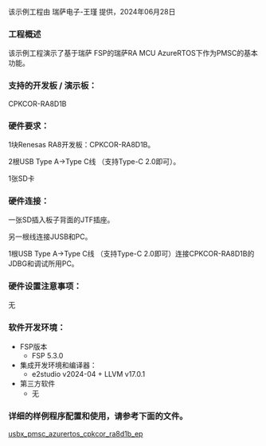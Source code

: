 该示例工程由 瑞萨电子-王瑾 提供，2024年06月28日

### 工程概述

该示例工程演示了基于瑞萨 FSP的瑞萨RA MCU AzureRTOS下作为PMSC的基本功能。

### 支持的开发板 / 演示板：

CPKCOR-RA8D1B
   
### 硬件要求：

1块Renesas RA8开发板：CPKCOR-RA8D1B。

2根USB Type A->Type C线 （支持Type-C 2.0即可）。

1张SD卡

### 硬件连接：

一张SD插入板子背面的JTF插座。

另一根线连接JUSB和PC。

1根USB Type A->Type C线 （支持Type-C 2.0即可）连接CPKCOR-RA8D1B的JDBG和调试所用PC。


### 硬件设置注意事项：

无

### 软件开发环境：
   
* FSP版本
  * FSP 5.3.0
* 集成开发环境和编译器：
  * e2studio v2024-04 + LLVM v17.0.1
* 第三方软件
  * 无 
	   

### 详细的样例程序配置和使用，请参考下面的文件。

[usbx_pmsc_azurertos_cpkcor_ra8d1b_ep](usbx_pmsc_azurertos_cpkcor_ra8d1b_ep.md)
